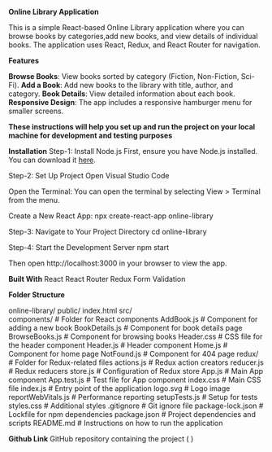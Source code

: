 **Online Library Application**

 This is a simple React-based Online Library application where you can browse books by categories,add new books, 
 and view details of individual books. The application uses React, Redux, and React Router for navigation.

 **Features**

 **Browse Books**: View books sorted by category (Fiction, Non-Fiction, Sci-Fi).
 **Add a Book**: Add new books to the library with title, author, and category.
 **Book Details**: View detailed information about each book.
 **Responsive Design**: The app includes a responsive hamburger menu for smaller screens.

**These instructions will help you set up and run the project on your local machine for development and testing purposes**

**Installation**
Step-1: Install Node.js
First, ensure you have Node.js installed. You can download it [here](https://nodejs.org/en/).

Step-2: Set Up Project
Open Visual Studio Code

Open the Terminal:
You can open the terminal by selecting View > Terminal from the menu.

Create a New React App:
npx create-react-app online-library

Step-3: Navigate to Your Project Directory
cd online-library

Step-4: Start the Development Server
npm start

Then open  http://localhost:3000 in your browser to view the app.

**Built With**
 React
 React Router
 Redux 
 Form Validation

 **Folder Structure**

online-library/
public/
index.html
src/        
components/          # Folder for React components
AddBook.js           # Component for adding a new book
BookDetails.js       # Component for book details page
BrowseBooks.js       # Component for browsing books
Header.css           # CSS file for the header component
Header.js            # Header component
Home.js              # Component for home page
NotFound.js          # Component for 404 page
redux/               # Folder for Redux-related files
actions.js           # Redux action creators
reducer.js           # Redux reducers
store.js             # Configuration of Redux store
App.js               # Main App component
App.test.js          # Test file for App component
index.css            # Main CSS file
index.js             # Entry point of the application
logo.svg             # Logo image
reportWebVitals.js   # Performance reporting
setupTests.js        # Setup for tests
styles.css           # Additional styles
.gitignore               # Git ignore file
package-lock.json        # Lockfile for npm dependencies
package.json             # Project dependencies and scripts
README.md                # Instructions on how to run the application

 **Github Link**
GitHub repository containing the project ( )